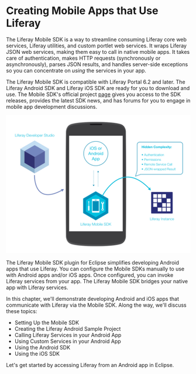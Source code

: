 # Creating Mobile Apps that Use Liferay [](id=mobile-sdk-to-call-services-liferay-portal-6-2-dev-guide-en)

The Liferay Mobile SDK is a way to streamline consuming Liferay core web
services, Liferay utilities, and custom portlet web services. It wraps Liferay
JSON web services, making them easy to call in native mobile apps. It takes care
of authentication, makes HTTP requests (synchronously or asynchronously), parses
JSON results, and handles server-side exceptions so you can concentrate on
*using* the services in your app. 

The Liferay Mobile SDK is compatible with Liferay Portal 6.2 and later. The
Liferay Android SDK and Liferay iOS SDK are ready for you to download and
use. The Mobile SDK's official project
[page](https://www.liferay.com/community/liferay-projects/liferay-mobile-sdk/overview)
gives you access to the SDK releases, provides the latest SDK news, and has
forums for you to engage in mobile app development discussions.

![Figure 8.1: Liferay's Mobile SDK enables your native app to communicate with Liferay. You can even use the SDK from Eclipse via the Liferay Mobile SDK plugin..](../../images/mobile-sdk-diagram.png)

The Liferay Mobile SDK plugin for Eclipse simplifies developing Android apps that
use Liferay. You can configure the Mobile SDKs manually to use with Android apps
and/or iOS apps. Once configured, you can invoke Liferay services from your app.
The Liferay Mobile SDK bridges your native app with Liferay services. 

In this chapter, we'll demonstrate developing Android and iOS apps that
communicate with Liferay via the Mobile SDK. Along the way, we'll discuss these
topics: 

- Setting Up the Mobile SDK
- Creating the Liferay Android Sample Project
- Calling Liferay Services in your Android App
- Using Custom Services in your Android App
- Using the Android SDK
- Using the iOS SDK

Let's get started by accessing Liferay from an Android app in Eclipse.

